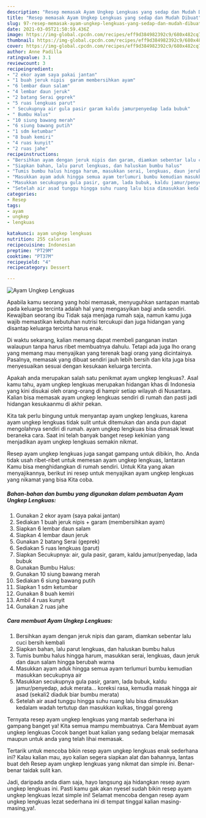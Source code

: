 ```yaml
---
description: "Resep memasak Ayam Ungkep Lengkuas yang sedap dan Mudah Dibuat"
title: "Resep memasak Ayam Ungkep Lengkuas yang sedap dan Mudah Dibuat"
slug: 97-resep-memasak-ayam-ungkep-lengkuas-yang-sedap-dan-mudah-dibuat
date: 2021-03-05T21:50:59.436Z
image: https://img-global.cpcdn.com/recipes/eff9d384982392c9/680x482cq70/ayam-ungkep-lengkuas-foto-resep-utama.jpg
thumbnail: https://img-global.cpcdn.com/recipes/eff9d384982392c9/680x482cq70/ayam-ungkep-lengkuas-foto-resep-utama.jpg
cover: https://img-global.cpcdn.com/recipes/eff9d384982392c9/680x482cq70/ayam-ungkep-lengkuas-foto-resep-utama.jpg
author: Anne Padilla
ratingvalue: 3.1
reviewcount: 3
recipeingredient:
- "2 ekor ayam saya pakai jantan"
- "1 buah jeruk nipis  garam membersihkan ayam"
- "6 lembar daun salam"
- "4 lembar daun jeruk"
- "2 batang Serai geprek"
- "5 ruas lengkuas parut"
- " Secukupnya air gula pasir garam kaldu jamurpenyedap lada bubuk"
- " Bumbu Halus"
- "10 siung bawang merah"
- "6 siung bawang putih"
- "1 sdm ketumbar"
- "8 buah kemiri"
- "4 ruas kunyit"
- "2 ruas jahe"
recipeinstructions:
- "Bersihkan ayam dengan jeruk nipis dan garam, diamkan sebentar lalu cuci bersih kembali"
- "Siapkan bahan, lalu parut lengkuas, dan haluskan bumbu halus"
- "Tumis bumbu halus hingga harum, masukkan serai, lengkuas, daun jeruk dan daun salam hingga berubah warna"
- "Masukkan ayam aduk hingga semua ayam terlumuri bumbu kemudian masukkan secukupnya air"
- "Masukkan secukupnya gula pasir, garam, lada bubuk, kaldu jamur/penyedap, aduk merata... koreksi rasa, kemudia masak hingga air asad (sekali2 diaduk biar bumbu merata)"
- "Setelah air asad tunggu hingga suhu ruang lalu bisa dimasukkan kedalam wadah tertutup dan masukkan kulkas, tinggal goreng"
categories:
- Resep
tags:
- ayam
- ungkep
- lengkuas

katakunci: ayam ungkep lengkuas 
nutrition: 255 calories
recipecuisine: Indonesian
preptime: "PT29M"
cooktime: "PT37M"
recipeyield: "4"
recipecategory: Dessert

---
```



![Ayam Ungkep Lengkuas](https://img-global.cpcdn.com/recipes/eff9d384982392c9/680x482cq70/ayam-ungkep-lengkuas-foto-resep-utama.jpg)

Apabila kamu seorang yang hobi memasak, menyuguhkan santapan mantab pada keluarga tercinta adalah hal yang mengasyikan bagi anda sendiri. Kewajiban seorang ibu Tidak saja menjaga rumah saja, namun kamu juga wajib memastikan kebutuhan nutrisi tercukupi dan juga hidangan yang disantap keluarga tercinta harus enak.

Di waktu  sekarang, kalian memang dapat membeli panganan instan walaupun tanpa harus ribet membuatnya dahulu. Tetapi ada juga lho orang yang memang mau menyajikan yang terenak bagi orang yang dicintainya. Pasalnya, memasak yang dibuat sendiri jauh lebih bersih dan kita juga bisa menyesuaikan sesuai dengan kesukaan keluarga tercinta. 



Apakah anda merupakan salah satu penikmat ayam ungkep lengkuas?. Asal kamu tahu, ayam ungkep lengkuas merupakan hidangan khas di Indonesia yang kini disukai oleh orang-orang di hampir setiap wilayah di Nusantara. Kalian bisa memasak ayam ungkep lengkuas sendiri di rumah dan pasti jadi hidangan kesukaanmu di akhir pekan.

Kita tak perlu bingung untuk menyantap ayam ungkep lengkuas, karena ayam ungkep lengkuas tidak sulit untuk ditemukan dan anda pun dapat mengolahnya sendiri di rumah. ayam ungkep lengkuas bisa dimasak lewat beraneka cara. Saat ini telah banyak banget resep kekinian yang menjadikan ayam ungkep lengkuas semakin nikmat.

Resep ayam ungkep lengkuas juga sangat gampang untuk dibikin, lho. Anda tidak usah ribet-ribet untuk memesan ayam ungkep lengkuas, lantaran Kamu bisa menghidangkan di rumah sendiri. Untuk Kita yang akan menyajikannya, berikut ini resep untuk menyajikan ayam ungkep lengkuas yang nikamat yang bisa Kita coba.

<!--inarticleads1-->

##### Bahan-bahan dan bumbu yang digunakan dalam pembuatan Ayam Ungkep Lengkuas:

1. Gunakan 2 ekor ayam (saya pakai jantan)
1. Sediakan 1 buah jeruk nipis + garam (membersihkan ayam)
1. Siapkan 6 lembar daun salam
1. Siapkan 4 lembar daun jeruk
1. Gunakan 2 batang Serai (geprek)
1. Sediakan 5 ruas lengkuas (parut)
1. Siapkan  Secukupnya: air, gula pasir, garam, kaldu jamur/penyedap, lada bubuk
1. Gunakan  Bumbu Halus:
1. Gunakan 10 siung bawang merah
1. Sediakan 6 siung bawang putih
1. Siapkan 1 sdm ketumbar
1. Gunakan 8 buah kemiri
1. Ambil 4 ruas kunyit
1. Gunakan 2 ruas jahe




<!--inarticleads2-->

##### Cara membuat Ayam Ungkep Lengkuas:

1. Bersihkan ayam dengan jeruk nipis dan garam, diamkan sebentar lalu cuci bersih kembali
1. Siapkan bahan, lalu parut lengkuas, dan haluskan bumbu halus
1. Tumis bumbu halus hingga harum, masukkan serai, lengkuas, daun jeruk dan daun salam hingga berubah warna
1. Masukkan ayam aduk hingga semua ayam terlumuri bumbu kemudian masukkan secukupnya air
1. Masukkan secukupnya gula pasir, garam, lada bubuk, kaldu jamur/penyedap, aduk merata... koreksi rasa, kemudia masak hingga air asad (sekali2 diaduk biar bumbu merata)
1. Setelah air asad tunggu hingga suhu ruang lalu bisa dimasukkan kedalam wadah tertutup dan masukkan kulkas, tinggal goreng




Ternyata resep ayam ungkep lengkuas yang mantab sederhana ini gampang banget ya! Kita semua mampu membuatnya. Cara Membuat ayam ungkep lengkuas Cocok banget buat kalian yang sedang belajar memasak maupun untuk anda yang telah lihai memasak.

Tertarik untuk mencoba bikin resep ayam ungkep lengkuas enak sederhana ini? Kalau kalian mau, ayo kalian segera siapkan alat dan bahannya, lantas buat deh Resep ayam ungkep lengkuas yang nikmat dan simple ini. Benar-benar taidak sulit kan. 

Jadi, daripada anda diam saja, hayo langsung aja hidangkan resep ayam ungkep lengkuas ini. Pasti kamu gak akan nyesel sudah bikin resep ayam ungkep lengkuas lezat simple ini! Selamat mencoba dengan resep ayam ungkep lengkuas lezat sederhana ini di tempat tinggal kalian masing-masing,ya!.

